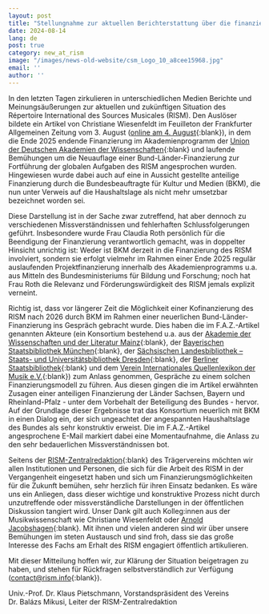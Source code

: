 ```yaml
---
layout: post
title: "Stellungnahme zur aktuellen Berichterstattung über die finanziellen Perspektiven des RISM nach 2025"
date: 2024-08-14
lang: de
post: true
category: new_at_rism
image: "/images/news-old-website/csm_Logo_10_a8cee15968.jpg"
email: ''
author: ''
---
```


In den letzten Tagen zirkulieren in unterschiedlichen Medien Berichte und Meinungsäußerungen zur aktuellen und zukünftigen Situation des Répertoire International des Sources Musicales (RISM). Den Auslöser bildete ein Artikel von Christiane Wiesenfeldt im Feuilleton der Frankfurter Allgemeinen Zeitung vom 3. August ([online am 4. August](https://www.faz.net/aktuell/feuilleton/debatten/internationalen-quellenlexikon-der-musik-droht-kahlschlag-19896086.html){:blank}), in dem die Ende 2025 endende Finanzierung im Akademienprogramm der [Union der Deutschen Akademien der Wissenschaften](https://www.akademienunion.de){:blank} und laufende Bemühungen um die Neuauflage einer Bund-Länder-Finanzierung zur Fortführung der globalen Aufgaben des RISM angesprochen wurden. Hingewiesen wurde dabei auch auf eine in Aussicht gestellte anteilige Finanzierung durch die Bundesbeauftragte für Kultur und Medien (BKM), die nun unter Verweis auf die Haushaltslage als nicht mehr umsetzbar bezeichnet worden sei. 

Diese Darstellung ist in der Sache zwar zutreffend, hat aber dennoch zu verschiedenen Missverständnissen und fehlerhaften Schlussfolgerungen geführt. Insbesondere wurde Frau Claudia Roth persönlich für die Beendigung der Finanzierung verantwortlich gemacht, was in doppelter Hinsicht unrichtig ist: Weder ist BKM derzeit in die Finanzierung des RISM involviert, sondern sie erfolgt vielmehr im Rahmen einer Ende 2025 regulär auslaufenden Projektfinanzierung innerhalb des Akademienprogramms u.a. aus Mitteln des Bundesministeriums für Bildung und Forschung; noch hat Frau Roth die Relevanz und Förderungswürdigkeit des RISM jemals explizit verneint.

Richtig ist, dass vor längerer Zeit die Möglichkeit einer Kofinanzierung des RISM nach 2026 durch BKM im Rahmen einer neuerlichen Bund-Länder-Finanzierung ins Gespräch gebracht wurde. Dies haben die im F.A.Z.-Artikel genannten Akteure (ein Konsortium bestehend u.a. aus der [Akademie der Wissenschaften und der Literatur Mainz](https://www.adwmainz.de/home.html){:blank}, der [Bayerischen Staatsbibliothek München](https://www.bsb-muenchen.de){:blank}, der [Sächsischen Landesbibliothek – Staats- und Universitätsbibliothek Dresden](https://www.slub-dresden.de){:blank}, der [Berliner Staatsbibliothek](https://staatsbibliothek-berlin.de){:blank} und dem [Verein Internationales Quellenlexikon der Musik e.V.](https://rism.info/organization/the-association.html){:blank}) zum Anlass genommen, Gespräche zu einem solchen Finanzierungsmodell zu führen. Aus diesen gingen die im Artikel erwähnten Zusagen einer anteiligen Finanzierung der Länder Sachsen, Bayern und Rheinland-Pfalz  - unter dem Vorbehalt der Beteiligung des Bundes - hervor. Auf der Grundlage dieser Ergebnisse trat das Konsortium neuerlich mit BKM in einen Dialog ein, der sich ungeachtet der angespannten Haushaltslage des Bundes als sehr konstruktiv erweist. Die im F.A.Z.-Artikel angesprochene E-Mail markiert dabei eine Momentaufnahme, die Anlass zu den sehr bedauerlichen Missverständnissen bot.

Seitens der [RISM-Zentralredaktion](https://rism.info/de/editorial-center.html){:blank} des Trägervereins möchten wir allen Institutionen und Personen, die sich für die Arbeit des RISM in der Vergangenheit eingesetzt haben und sich um Finanzierungsmöglichkeiten für die Zukunft bemühen, sehr herzlich für ihren Einsatz bedanken. Es wäre uns ein Anliegen, dass dieser wichtige und konstruktive Prozess nicht durch unzutreffende oder missverständliche Darstellungen in der öffentlichen Diskussion tangiert wird. Unser Dank gilt auch Kolleg:innen aus der Musikwissenschaft wie Christiane Wiesenfeldt oder [Arnold Jacobshagen](https://www.sr.de/sr/sr2/themen/musik/20240807_rism_foerderung_vor_dem_aus_100.html){:blank}. Mit ihnen und vielen anderen sind wir über unsere Bemühungen im steten Austausch und sind froh, dass sie das große Interesse des Fachs am Erhalt des RISM engagiert öffentlich artikulieren. 

Mit dieser Mitteilung hoffen wir, zur Klärung der Situation beigetragen zu haben, und stehen für Rückfragen selbstverständlich zur Verfügung ([contact@rism.info](mailto:contact@rism.info){:blank}).


Univ.-Prof. Dr. Klaus Pietschmann, Vorstandspräsident des Vereins\
Dr. Balázs Mikusi, Leiter der RISM-Zentralredaktion
